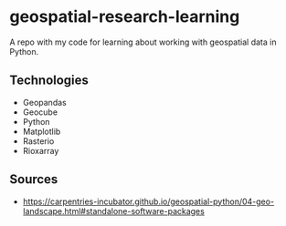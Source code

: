 # geospatial-research-learning

A repo with my code for learning about working with geospatial data in Python.

## Technologies
 - Geopandas
 - Geocube
 - Python
 - Matplotlib
 - Rasterio
 - Rioxarray

## Sources
 - https://carpentries-incubator.github.io/geospatial-python/04-geo-landscape.html#standalone-software-packages

